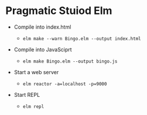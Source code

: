 # Pragmatic Stuiod Elm

* Compile into index.html
  * `elm make --warn Bingo.elm --output index.html`

* Compile into JavaSciprt
  * `elm make Bingo.elm --output bingo.js`

* Start a web server
  * `elm reactor -a=localhost -p=9000`

* Start REPL
  * `elm repl`

